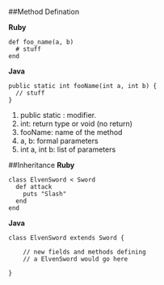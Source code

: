 
##Method Defination 

**Ruby**
```
def foo_name(a, b)
  # stuff
end
```
**Java**
```
public static int fooName(int a, int b) {
  // stuff
}
```
1. public static : modifier.
1. int: return type or void (no return)
1. fooName: name of the method
1. a, b: formal parameters
1. int a, int b: list of parameters

##Inheritance
**Ruby**
```
class ElvenSword < Sword  
  def attack  
    puts "Slash"  
  end  
end 
```

**Java**
```
class ElvenSword extends Sword {

    // new fields and methods defining 
    // a ElvenSword would go here

}
```
